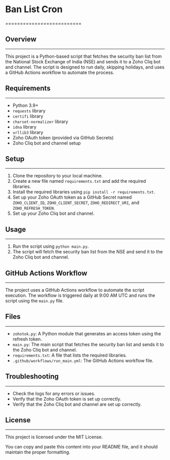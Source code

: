 

# Ban List Cron
==========================

## Overview
------------

This project is a Python-based script that fetches the security ban list from the National Stock Exchange of India (NSE) and sends it to a Zoho Cliq bot and channel. The script is designed to run daily, skipping holidays, and uses a GitHub Actions workflow to automate the process.

## Requirements
---------------

* Python 3.9+
* `requests` library
* `certifi` library
* `charset-normalizer` library
* `idna` library
* `urllib3` library
* Zoho OAuth token (provided via GitHub Secrets)
* Zoho Cliq bot and channel setup

## Setup
--------

1. Clone the repository to your local machine.
2. Create a new file named `requirements.txt` and add the required libraries.
3. Install the required libraries using `pip install -r requirements.txt`.
4. Set up your Zoho OAuth token as a GitHub Secret named `ZOHO_CLIENT_ID`, `ZOHO_CLIENT_SECRET`, `ZOHO_REDIRECT_URI`, and `ZOHO_REFRESH_TOKEN`.
5. Set up your Zoho Cliq bot and channel.

## Usage
-----

1. Run the script using `python main.py`.
2. The script will fetch the security ban list from the NSE and send it to the Zoho Cliq bot and channel.

## GitHub Actions Workflow
---------------------------

The project uses a GitHub Actions workflow to automate the script execution. The workflow is triggered daily at 9:00 AM UTC and runs the script using the `main.py` file.

## Files
------

* `zohotok.py`: A Python module that generates an access token using the refresh token.
* `main.py`: The main script that fetches the security ban list and sends it to the Zoho Cliq bot and channel.
* `requirements.txt`: A file that lists the required libraries.
* `.github/workflows/run_main.yml`: The GitHub Actions workflow file.

## Troubleshooting
-----------------

* Check the logs for any errors or issues.
* Verify that the Zoho OAuth token is set up correctly.
* Verify that the Zoho Cliq bot and channel are set up correctly.

## License
-------

This project is licensed under the MIT License.

You can copy and paste this content into your README file, and it should maintain the proper formatting.
